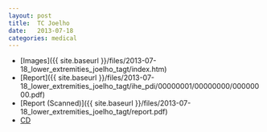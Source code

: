 ```yaml
---
layout: post
title:  TC Joelho
date:   2013-07-18 
categories: medical
---
```


* [Images]({{ site.baseurl }}/files/2013-07-18_lower_extremities_joelho_tagt/index.htm)
* [Report]({{ site.baseurl }}/files/2013-07-18_lower_extremities_joelho_tagt/ihe_pdi/00000001/00000000/00000000.pdf)
* [Report (Scanned)]({{ site.baseurl }}/files/2013-07-18_lower_extremities_joelho_tagt/report.pdf)
* [CD](https://drive.google.com/uc?id=0B4MwBWDwfaPEMHVFZHVRMFVBQ1k&export=download)
